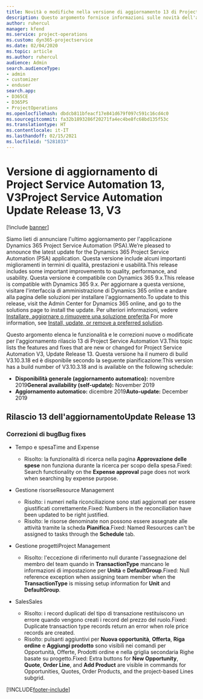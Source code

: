 ```yaml
---
title: Novità o modifiche nella versione di aggiornamento 13 di Project Service Automation V3
description: Questo argomento fornisce informazioni sulle novità dell'aggiornamento rilascio 13 di Project Service Automation V3.
author: ruhercul
manager: kfend
ms.service: project-operations
ms.custom: dyn365-projectservice
ms.date: 02/04/2020
ms.topic: article
ms.author: ruhercul
audience: Admin
search.audienceType:
- admin
- customizer
- enduser
search.app:
- D365CE
- D365PS
- ProjectOperations
ms.openlocfilehash: dbdcb811bfeacf17e841d679f097c591c16cd4c0
ms.sourcegitcommit: fa32b1893286f20271fa4ec4be8fc68bd135f53c
ms.translationtype: HT
ms.contentlocale: it-IT
ms.lasthandoff: 02/15/2021
ms.locfileid: "5281033"
---
```

# <a name="project-service-automation-update-release-13-v3"></a><span data-ttu-id="b6aba-103">Versione di aggiornamento di Project Service Automation 13, V3</span><span class="sxs-lookup"><span data-stu-id="b6aba-103">Project Service Automation Update Release 13, V3</span></span>

[!include [banner](../includes/psa-now-project-operations.md)]

<span data-ttu-id="b6aba-104">Siamo lieti di annunciare l'ultimo aggiornamento per l'applicazione Dynamics 365 Project Service Automation (PSA).</span><span class="sxs-lookup"><span data-stu-id="b6aba-104">We’re pleased to announce the latest update for the Dynamics 365 Project Service Automation (PSA) application.</span></span> <span data-ttu-id="b6aba-105">Questa versione include alcuni importanti miglioramenti in termini di qualità, prestazioni e usabilità.</span><span class="sxs-lookup"><span data-stu-id="b6aba-105">This release includes some important improvements to quality, performance, and usability.</span></span> <span data-ttu-id="b6aba-106">Questa versione è compatibile con Dynamics 365 9.x.</span><span class="sxs-lookup"><span data-stu-id="b6aba-106">This release is compatible with Dynamics 365 9.x.</span></span> <span data-ttu-id="b6aba-107">Per aggiornare a questa versione, visitare l'interfaccia di amministrazione di Dynamics 365 online e andare alla pagina delle soluzioni per installare l'aggiornamento.</span><span class="sxs-lookup"><span data-stu-id="b6aba-107">To update to this release, visit the Admin Center for Dynamics 365 online, and go to the solutions page to install the update.</span></span> <span data-ttu-id="b6aba-108">Per ulteriori informazioni, vedere [Installare, aggiornare o rimuovere una soluzione preferita](https://docs.microsoft.com/power-platform/admin/install-remove-preferred-solution).</span><span class="sxs-lookup"><span data-stu-id="b6aba-108">For more information, see [Install, update, or remove a preferred solution](https://docs.microsoft.com/power-platform/admin/install-remove-preferred-solution).</span></span>

<span data-ttu-id="b6aba-109">Questo argomento elenca le funzionalità e le correzioni nuove o modificate per l'aggiornamento rilascio 13 di Project Service Automation V3.</span><span class="sxs-lookup"><span data-stu-id="b6aba-109">This topic lists the features and fixes that are new or changed for Project Service Automation V3, Update Release 13.</span></span> <span data-ttu-id="b6aba-110">Questa versione ha il numero di build V3.10.3.18 ed è disponibile secondo la seguente pianificazione:</span><span class="sxs-lookup"><span data-stu-id="b6aba-110">This version has a build number of V3.10.3.18 and is available on the following schedule:</span></span>

- <span data-ttu-id="b6aba-111">**Disponibilità generale (aggiornamento automatico):** novembre 2019</span><span class="sxs-lookup"><span data-stu-id="b6aba-111">**General availability (self-update):** November 2019</span></span>
- <span data-ttu-id="b6aba-112">**Aggiornamento automatico:** dicembre 2019</span><span class="sxs-lookup"><span data-stu-id="b6aba-112">**Auto-update:** December 2019</span></span>


## <a name="update-release-13"></a><span data-ttu-id="b6aba-113">Rilascio 13 dell'aggiornamento</span><span class="sxs-lookup"><span data-stu-id="b6aba-113">Update Release 13</span></span> 

### <a name="bug-fixes"></a><span data-ttu-id="b6aba-114">Correzioni di bug</span><span class="sxs-lookup"><span data-stu-id="b6aba-114">Bug fixes</span></span>

- <span data-ttu-id="b6aba-115">Tempo e spesa</span><span class="sxs-lookup"><span data-stu-id="b6aba-115">Time and Expense</span></span>

     - <span data-ttu-id="b6aba-116">Risolto: la funzionalità di ricerca nella pagina **Approvazione delle spese** non funziona durante la ricerca per scopo della spesa.</span><span class="sxs-lookup"><span data-stu-id="b6aba-116">Fixed: Search functionality on the **Expense approval** page does not work when searching by expense purpose.</span></span>

- <span data-ttu-id="b6aba-117">Gestione risorse</span><span class="sxs-lookup"><span data-stu-id="b6aba-117">Resource Management</span></span>

     - <span data-ttu-id="b6aba-118">Risolto: i numeri nella riconciliazione sono stati aggiornati per essere giustificati correttamente.</span><span class="sxs-lookup"><span data-stu-id="b6aba-118">Fixed: Numbers in the reconciliation have been updated to be right justified.</span></span>
     - <span data-ttu-id="b6aba-119">Risolto: le risorse denominate non possono essere assegnate alle attività tramite la scheda **Pianifica**.</span><span class="sxs-lookup"><span data-stu-id="b6aba-119">Fixed: Named Resources can't be assigned to tasks through the **Schedule** tab.</span></span>

- <span data-ttu-id="b6aba-120">Gestione progetti</span><span class="sxs-lookup"><span data-stu-id="b6aba-120">Project Management</span></span>

     - <span data-ttu-id="b6aba-121">Risolto: l'eccezione di riferimento null durante l'assegnazione del membro del team quando in **TransactionType** mancano le informazioni di impostazione per **Unità** e **DefaultGroup**.</span><span class="sxs-lookup"><span data-stu-id="b6aba-121">Fixed: Null reference exception when assigning team member when the **TransactionType** is missing setup information for **Unit** and **DefaultGroup**.</span></span>

- <span data-ttu-id="b6aba-122">Sales</span><span class="sxs-lookup"><span data-stu-id="b6aba-122">Sales</span></span>

     - <span data-ttu-id="b6aba-123">Risolto: i record duplicati del tipo di transazione restituiscono un errore quando vengono creati i record del prezzo del ruolo.</span><span class="sxs-lookup"><span data-stu-id="b6aba-123">Fixed: Duplicate transaction type records return an error when role price records are created.</span></span>
     - <span data-ttu-id="b6aba-124">Risolto: pulsanti aggiuntivi per **Nuova opportunità**, **Offerta**, **Riga ordine** e **Aggiungi prodotto** sono visibili nei comandi per Opportunità, Offerte, Prodotti ordine e nella griglia secondaria Righe basate su progetto.</span><span class="sxs-lookup"><span data-stu-id="b6aba-124">Fixed: Extra buttons for **New Opportunity**, **Quote**, **Order Line**, and **Add Product** are visible in commands for Opportunities, Quotes, Order Products, and the project-based Lines subgrid.</span></span>




[!INCLUDE[footer-include](../includes/footer-banner.md)]